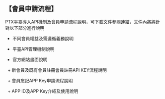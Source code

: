 ## 【會員申請流程】

PTX平臺導入API機制及會員申請流程說明，可下載文件參閱[連結](https://ptx.transportdata.tw/PTX/Uploads/Announcement/ed3cc379-3897-4079-a56c-3e9addf9d632.pdf)，文件內將將針對以下部分進行說明

- 不同會員權益及需遵循義務說明

- 平臺API管理機制說明

- 官方網站畫面說明

   + 新會員及既有會員註冊會員註冊API KEY流程說明

   + 會員忘記APP Key申請流程說明

   + APP ID及APP Key介紹及使用說明

